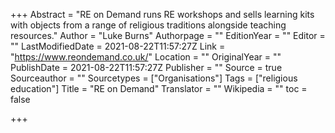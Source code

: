 +++
Abstract = "RE on Demand runs RE workshops and sells learning kits with objects from a range of religious traditions alongside teaching resources."
Author = "Luke Burns"
Authorpage = ""
EditionYear = ""
Editor = ""
LastModifiedDate = 2021-08-22T11:57:27Z
Link = "https://www.reondemand.co.uk/"
Location = ""
OriginalYear = ""
PublishDate = 2021-08-22T11:57:27Z
Publisher = ""
Source = true
Sourceauthor = ""
Sourcetypes = ["Organisations"]
Tags = ["religious education"]
Title = "RE on Demand"
Translator = ""
Wikipedia = ""
toc = false

+++
